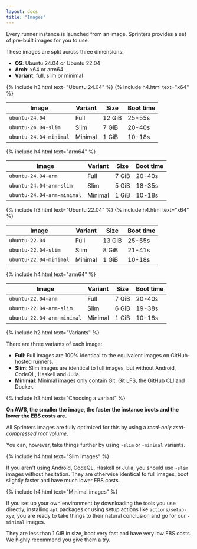 ```yaml
---
layout: docs
title: "Images"
---
```


Every runner instance is launched from an image. Sprinters provides a set of pre-built images for you to use.

These images are split across three dimensions:
- **OS**: Ubuntu 24.04 or Ubuntu 22.04
- **Arch**: x64 or arm64
- **Variant**: full, slim or minimal

{% include h3.html text="Ubuntu 24.04" %}
{% include h4.html text="x64" %}
<div class="table-responsive">
    <table class="table">
        <thead>
        <tr>
            <th>Image</th>
            <th>Variant</th>
            <th class="text-end">Size</th>
            <th class="text-end">Boot time</th>
        </tr>
        </thead>
        <tbody>
        <tr>
            <td><code>ubuntu-24.04</code></td>
            <td>Full</td>
            <td class="text-end text-nowrap">12 GiB</td>
            <td class="text-end">25-55s</td>
        </tr>
        <tr>
            <td><code>ubuntu-24.04-slim</code></td>
            <td>Slim</td>
            <td class="text-end text-nowrap">7 GiB</td>
            <td class="text-end">20-40s</td>
        </tr>
        <tr>
            <td><code>ubuntu-24.04-minimal</code></td>
            <td>Minimal</td>
            <td class="text-end text-nowrap">1 GiB</td>
            <td class="text-end">10-18s</td>
        </tr>
        </tbody>
    </table>
</div>

{% include h4.html text="arm64" %}
<div class="table-responsive">
    <table class="table">
        <thead>
        <tr>
            <th>Image</th>
            <th>Variant</th>
            <th class="text-end">Size</th>
            <th class="text-end">Boot time</th>
        </tr>
        </thead>
        <tbody>
        <tr>
            <td><code>ubuntu-24.04-arm</code></td>
            <td>Full</td>
            <td class="text-end text-nowrap">7 GiB</td>
            <td class="text-end">20-40s</td>
        </tr>
        <tr>
            <td><code>ubuntu-24.04-arm-slim</code></td>
            <td>Slim</td>
            <td class="text-end text-nowrap">5 GiB</td>
            <td class="text-end">18-35s</td>
        </tr>
        <tr>
            <td><code>ubuntu-24.04-arm-minimal</code></td>
            <td>Minimal</td>
            <td class="text-end text-nowrap">1 GiB</td>
            <td class="text-end">10-18s</td>
        </tr>
        </tbody>
    </table>
</div>

{% include h3.html text="Ubuntu 22.04" %}
{% include h4.html text="x64" %}
<div class="table-responsive">
    <table class="table">
        <thead>
        <tr>
            <th>Image</th>
            <th>Variant</th>
            <th class="text-end">Size</th>
            <th class="text-end">Boot time</th>
        </tr>
        </thead>
        <tbody>
        <tr>
            <td><code>ubuntu-22.04</code></td>
            <td>Full</td>
            <td class="text-end text-nowrap">13 GiB</td>
            <td class="text-end">25-55s</td>
        </tr>
        <tr>
            <td><code>ubuntu-22.04-slim</code></td>
            <td>Slim</td>
            <td class="text-end text-nowrap">8 GiB</td>
            <td class="text-end">21-41s</td>
        </tr>
        <tr>
            <td><code>ubuntu-22.04-minimal</code></td>
            <td>Minimal</td>
            <td class="text-end text-nowrap">1 GiB</td>
            <td class="text-end">10-18s</td>
        </tr>
        </tbody>
    </table>
</div>

{% include h4.html text="arm64" %}
<div class="table-responsive">
    <table class="table">
        <thead>
        <tr>
            <th>Image</th>
            <th>Variant</th>
            <th class="text-end">Size</th>
            <th class="text-end">Boot time</th>
        </tr>
        </thead>
        <tbody>
        <tr>
            <td><code>ubuntu-22.04-arm</code></td>
            <td>Full</td>
            <td class="text-end text-nowrap">7 GiB</td>
            <td class="text-end">20-40s</td>
        </tr>
        <tr>
            <td><code>ubuntu-22.04-arm-slim</code></td>
            <td>Slim</td>
            <td class="text-end text-nowrap">6 GiB</td>
            <td class="text-end">19-38s</td>
        </tr>
        <tr>
            <td><code>ubuntu-22.04-arm-minimal</code></td>
            <td>Minimal</td>
            <td class="text-end text-nowrap">1 GiB</td>
            <td class="text-end">10-18s</td>
        </tr>
        </tbody>
    </table>
</div>

{% include h2.html text="Variants" %}

There are three variants of each image:
- **Full**: Full images are 100% identical to the equivalent images on GitHub-hosted runners.
- **Slim**: Slim images are identical to full images, but without Android, CodeQL, Haskell and Julia.
- **Minimal**: Minimal images only contain Git, Git LFS, the GitHub CLI and Docker.

{% include h3.html text="Choosing a variant" %}

**On AWS, the smaller the image, the faster the instance boots and the lower the EBS costs are.**

All Sprinters images are fully optimized for this by using a _read-only zstd-compressed root volume_.

You can, however, take things further by using `-slim` or `-minimal` variants.

{% include h4.html text="Slim images" %}

If you aren't using Android, CodeQL, Haskell or Julia, you should use `-slim` images without hesitation.
They are otherwise identical to full images, boot slightly faster and have much lower EBS costs.

{% include h4.html text="Minimal images" %}

If you set up your own environment by downloading the tools you use directly, installing `apt` packages or
using setup actions like `actions/setup-xyz`, you are ready to take things to their natural conclusion and go for our `-minimal` images.

They are less than 1 GiB in size, boot very fast and have very low EBS costs. We highly recommend you give them a try.

